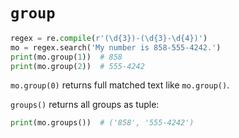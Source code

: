 # `group`

```python
regex = re.compile(r'(\d{3})-(\d{3}-\d{4})')
mo = regex.search('My number is 858-555-4242.')
print(mo.group(1))  # 858
print(mo.group(2))  # 555-4242
```

`mo.group(0)` returns full matched text like `mo.group()`.

`groups()` returns all groups as tuple:

```python
print(mo.groups())  # ('858', '555-4242')
```
